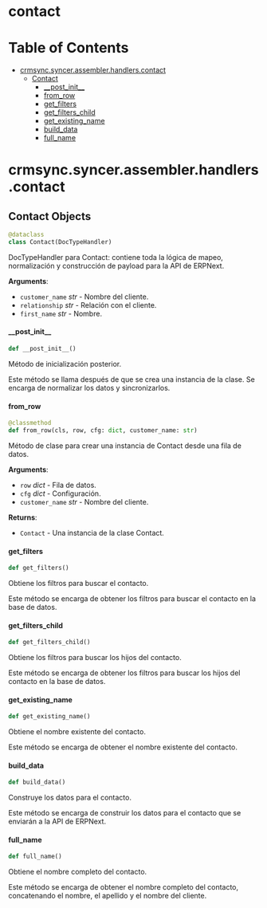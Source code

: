 # contact
# Table of Contents

* [crmsync.syncer.assembler.handlers.contact](#crmsync.syncer.assembler.handlers.contact)
  * [Contact](#crmsync.syncer.assembler.handlers.contact.Contact)
    * [\_\_post\_init\_\_](#crmsync.syncer.assembler.handlers.contact.Contact.__post_init__)
    * [from\_row](#crmsync.syncer.assembler.handlers.contact.Contact.from_row)
    * [get\_filters](#crmsync.syncer.assembler.handlers.contact.Contact.get_filters)
    * [get\_filters\_child](#crmsync.syncer.assembler.handlers.contact.Contact.get_filters_child)
    * [get\_existing\_name](#crmsync.syncer.assembler.handlers.contact.Contact.get_existing_name)
    * [build\_data](#crmsync.syncer.assembler.handlers.contact.Contact.build_data)
    * [full\_name](#crmsync.syncer.assembler.handlers.contact.Contact.full_name)

<a id="crmsync.syncer.assembler.handlers.contact"></a>

# crmsync.syncer.assembler.handlers.contact

<a id="crmsync.syncer.assembler.handlers.contact.Contact"></a>

## Contact Objects

```python
@dataclass
class Contact(DocTypeHandler)
```

DocTypeHandler para Contact: contiene toda la lógica de mapeo, normalización
y construcción de payload para la API de ERPNext.

**Arguments**:

- `customer_name` _str_ - Nombre del cliente.
- `relationship` _str_ - Relación con el cliente.
- `first_name` _str_ - Nombre.

<a id="crmsync.syncer.assembler.handlers.contact.Contact.__post_init__"></a>

#### \_\_post\_init\_\_

```python
def __post_init__()
```

Método de inicialización posterior.

Este método se llama después de que se crea una instancia de la clase.
Se encarga de normalizar los datos y sincronizarlos.

<a id="crmsync.syncer.assembler.handlers.contact.Contact.from_row"></a>

#### from\_row

```python
@classmethod
def from_row(cls, row, cfg: dict, customer_name: str)
```

Método de clase para crear una instancia de Contact desde una fila de datos.

**Arguments**:

- `row` _dict_ - Fila de datos.
- `cfg` _dict_ - Configuración.
- `customer_name` _str_ - Nombre del cliente.
  

**Returns**:

- `Contact` - Una instancia de la clase Contact.

<a id="crmsync.syncer.assembler.handlers.contact.Contact.get_filters"></a>

#### get\_filters

```python
def get_filters()
```

Obtiene los filtros para buscar el contacto.

Este método se encarga de obtener los filtros para buscar el contacto
en la base de datos.

<a id="crmsync.syncer.assembler.handlers.contact.Contact.get_filters_child"></a>

#### get\_filters\_child

```python
def get_filters_child()
```

Obtiene los filtros para buscar los hijos del contacto.

Este método se encarga de obtener los filtros para buscar los hijos del contacto
en la base de datos.

<a id="crmsync.syncer.assembler.handlers.contact.Contact.get_existing_name"></a>

#### get\_existing\_name

```python
def get_existing_name()
```

Obtiene el nombre existente del contacto.

Este método se encarga de obtener el nombre existente del contacto.

<a id="crmsync.syncer.assembler.handlers.contact.Contact.build_data"></a>

#### build\_data

```python
def build_data()
```

Construye los datos para el contacto.

Este método se encarga de construir los datos para el contacto
que se enviarán a la API de ERPNext.

<a id="crmsync.syncer.assembler.handlers.contact.Contact.full_name"></a>

#### full\_name

```python
def full_name()
```

Obtiene el nombre completo del contacto.

Este método se encarga de obtener el nombre completo del contacto,
concatenando el nombre, el apellido y el nombre del cliente.

